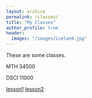 ```yaml
---
layout: archive
permalink: /classes/
title: "My Classes"
author_profile: true
header:
  images: "/images/iceland.jpg"
---
```

These are some classes.

MTH 34500

DSCI 11000

[lesson1](lesson01.html)
[lesson2](lesson02.html)
